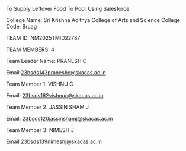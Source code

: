 To Supply Leftover Food To Poor
Using Salesforce

College Name: Sri Krishna Adithya College of Arts and Science College Code: Bruag

TEAM ID:  NM2025TMID22787


TEAM MEMBERS: 4


Team Leader Name: PRANESH C

Email:23bsds143praneshc@skacas.ac.in

Team Member 1: VISHNU C

Email: 23bsds162vishnuc@skacas.ac.in


Team Member 2: JASSIN SHAM J 

Email: 23bsds120jassinshamj@skacas.ac.in

Team Member 3: NIMESH J

Email:23bsds139nimeshj@skacas.ac.in 
